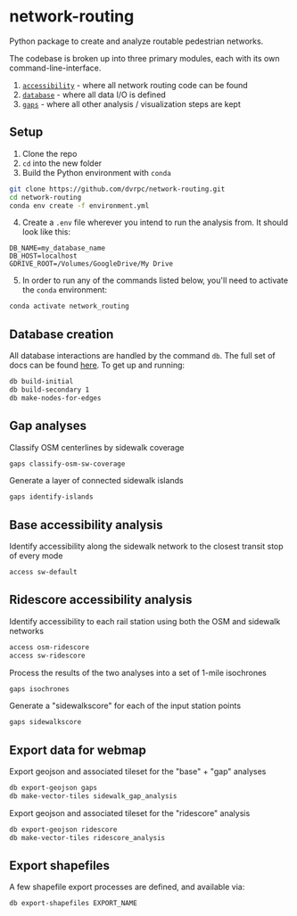 # network-routing

Python package to create and analyze routable pedestrian networks.

The codebase is broken up into three primary modules, each with its own command-line-interface.

1. [`accessibility`](./accessibility) - where all network routing code can be found
2. [`database`](./database) - where all data I/O is defined
3. [`gaps`](./gaps) - where all other analysis / visualization steps are kept

## Setup

1. Clone the repo
2. `cd` into the new folder
3. Build the Python environment with `conda`

```bash
git clone https://github.com/dvrpc/network-routing.git
cd network-routing
conda env create -f environment.yml
```

4. Create a `.env` file wherever you intend to run the analysis from. It should look like this:

```
DB_NAME=my_database_name
DB_HOST=localhost
GDRIVE_ROOT=/Volumes/GoogleDrive/My Drive
```

5. In order to run any of the commands listed below, you'll need to activate the `conda` environment:

```bash
conda activate network_routing
```

## Database creation

All database interactions are handled by the command `db`. The full set of docs can be found [here](./network_routing/database). To get up and running:

```bash
db build-initial
db build-secondary 1
db make-nodes-for-edges
```

## Gap analyses

Classify OSM centerlines by sidewalk coverage

```bash
gaps classify-osm-sw-coverage
```

Generate a layer of connected sidewalk islands

```bash
gaps identify-islands
```

## Base accessibility analysis

Identify accessibility along the sidewalk network to the closest transit stop of every mode

```bash
access sw-default
```

## Ridescore accessibility analysis

Identify accessibility to each rail station using both the OSM and sidewalk networks

```bash
access osm-ridescore
access sw-ridescore
```

Process the results of the two analyses into a set of 1-mile isochrones

```bash
gaps isochrones
```

Generate a "sidewalkscore" for each of the input station points

```bash
gaps sidewalkscore
```

## Export data for webmap

Export geojson and associated tileset for the "base" + "gap" analyses

```bash
db export-geojson gaps
db make-vector-tiles sidewalk_gap_analysis
```

Export geojson and associated tileset for the "ridescore" analysis

```bash
db export-geojson ridescore
db make-vector-tiles ridescore_analysis
```

## Export shapefiles

A few shapefile export processes are defined, and available via:

```bash
db export-shapefiles EXPORT_NAME
```

